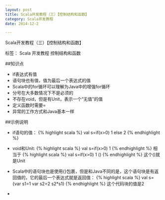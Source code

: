 ```yaml
---
layout: post
title: Scala开发教程（三）【控制结构和函数】
category: Scala开发教程
date: 2014-12-2

---
```


Scala开发教程（三）【控制结构和函数】

标签： Scala 开发教程 控制结构和函数

##知识点
>
- if表达式有值
- 语句块也有值，值为最后一个表达式的值
- Scala中的for循环可以理解为Java中的增强for循环
- 分号在大多数情况下不是必须的
- 不存在void，但是有Unit，表示一个“无值”的值
- 定义函数时需要=
- 异常的工作方式和Java基本一样

<!-- more -->

##示例说明
>
- if语句的值：
{% highlight scala %}
 val s=if(x>0) 1 else 2
{% endhighlight %}

- void和Unit:
{% highlight scala %}
 val s=if(x>0) 1
{% endhighlight %}
相当于
{% highlight scala %}
 val s=if(x>0) 1 ()
{% endhighlight %}
这个()就是Unit

- Scala中的语句块也是使用{}包裹，但是和Java不同的是，这个语句块是有返回值的，它的最后一个表达式就是返回值：
{% highlight scala %}
   val s={var s1=1
       var s2=2
       s2*s1}
{% endhighlight %}
这个代码块的值是2

- 
















